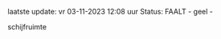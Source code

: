 laatste update: 
vr 03-11-2023 12:08   uur 
Status: FAALT - geel - 
<div class="service Y">schijfruimte</div>